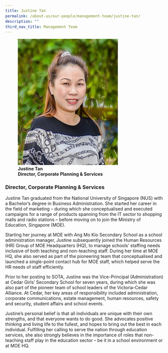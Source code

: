 ```yaml
---
title: Justine Tan
permalink: /about-us/our-people/management-team/justine-tan/
description: ""
third_nav_title: Management Team
---
```

<figure>
<img style="width:75%" src="/images/mo_full_justine-tan_photo.jpg">
<figcaption><strong>Justine Tan<br>
Director, Corporate Planning &amp; Services</strong> </figcaption>
</figure>

### Director, Corporate Planning &amp; Services

Justine Tan graduated from the National University of Singapore (NUS) with a Bachelor’s degree in Business Administration. She started her career in the field of marketing – during which she conceptualised and executed campaigns for a range of products spanning from the IT sector to shopping malls and radio stations – before moving on to join the Ministry of Education, Singapore (MOE).


Starting her journey at MOE with Ang Mo Kio Secondary School as a school administration manager, Justine subsequently joined the Human Resources (HR) Group of MOE Headquarters (HQ), to manage schools’ staffing needs inclusive of both teaching and non-teaching staff. During her time at MOE HQ, she also served as part of the pioneering team that conceptualised and launched a single-point contact hub for MOE staff, which helped serve the HR needs of staff efficiently.


Prior to her posting to SOTA, Justine was the Vice-Principal (Administration) at Cedar Girls’ Secondary School for seven years, during which she was also part of the pioneer team of school leaders of the Victoria-Cedar Alliance. At Cedar, her key areas of responsibility included administration, corporate communications, estate management, human resources, safety and security, student affairs and school events.


Justine’s personal belief is that all individuals are unique with their own strengths, and that everyone wants to do good. She advocates positive thinking and living life to the fullest, and hopes to bring out the best in each individual. Fulfilling her calling to serve the nation through education services, she also strongly believes in the importance of roles that non-teaching staff play in the education sector – be it in a school environment or at MOE HQ.